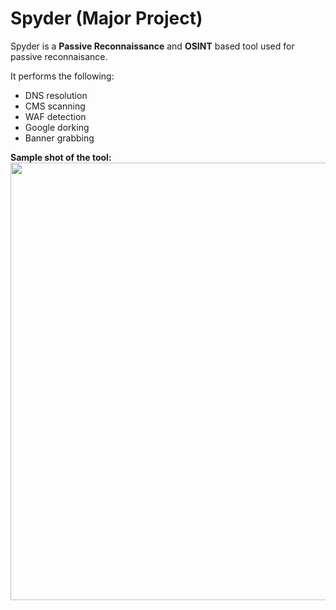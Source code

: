 # Spyder (Major Project)

Spyder is a **Passive Reconnaissance** and **OSINT** based tool used for passive reconnaisance.

It performs the following:
- DNS resolution
- CMS scanning
- WAF detection
- Google dorking
- Banner grabbing

**Sample shot of the tool:**
<img width="1200" height="700" src="https://github.com/Murali1999/Spyder-Major-Project-/blob/master/spyder2.png">
